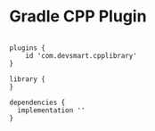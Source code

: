 # Gradle CPP Plugin

```$gradle

plugins {
    id 'com.devsmart.cpplibrary' 
}

library {
}

dependencies {
  implementation ''
}

```